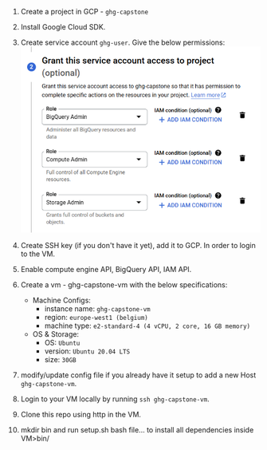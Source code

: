 1. Create a project in GCP - `ghg-capstone` 
2. Install Google Cloud SDK.
3. Create service account `ghg-user`. Give the below permissions:
    ![alt text](../images/permissions.png)
4. Create SSH key (if you don't have it yet), add it to GCP. In order to login to the VM. 
5. Enable compute engine API, BigQuery API, IAM API. 
6. Create a vm - ghg-capstone-vm with the below specifications:
    - Machine Configs: 
        - instance name: `ghg-capstone-vm`
        - region: `europe-west1 (belgium)`
        - machine type: `e2-standard-4 (4 vCPU, 2 core, 16 GB memory)`
    - OS & Storage:
        - OS: `Ubuntu`
        - version: `Ubuntu 20.04 LTS`
        - size: `30GB`

7. modify/update config file if you already have it setup to add a new Host `ghg-capstone-vm`.
8. Login to your VM locally by running `ssh ghg-capstone-vm`. 
9. Clone this repo using http in the VM. 


10. mkdir bin and run setup.sh bash file... to install all  dependencies inside VM>bin/ 

